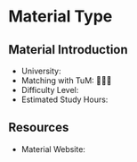 # Material Type <!--Course, Slides, or Reading Material-->

## Material Introduction

- University:
- Matching with TuM: 🌟🌟🌟
- Difficulty Level:
- Estimated Study Hours:

<!-- Write a brief introduction about the material, such as:
    1. Overlapping content with TuM course
    2. Differences from TuM's approach
    3. Personal learning experience
    4. Potential pitfalls
    5. How helpful it is for passing exams
    6. ... ...
-->

## Resources

- Material Website: